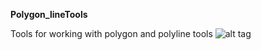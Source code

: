 **Polygon_lineTools**

Tools for working with polygon and polyline tools
![alt tag](https://github.com/Dan-Patterson/tools_pro/blob/master/Polygon_lineTools/Images/Densify.png? "Densify")
